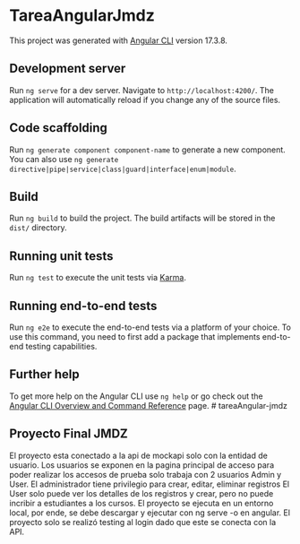 # TareaAngularJmdz

This project was generated with [Angular CLI](https://github.com/angular/angular-cli) version 17.3.8.

## Development server

Run `ng serve` for a dev server. Navigate to `http://localhost:4200/`. The application will automatically reload if you change any of the source files.

## Code scaffolding

Run `ng generate component component-name` to generate a new component. You can also use `ng generate directive|pipe|service|class|guard|interface|enum|module`.

## Build

Run `ng build` to build the project. The build artifacts will be stored in the `dist/` directory.

## Running unit tests

Run `ng test` to execute the unit tests via [Karma](https://karma-runner.github.io).

## Running end-to-end tests

Run `ng e2e` to execute the end-to-end tests via a platform of your choice. To use this command, you need to first add a package that implements end-to-end testing capabilities.

## Further help

To get more help on the Angular CLI use `ng help` or go check out the [Angular CLI Overview and Command Reference](https://angular.io/cli) page.
#   t a r e a A n g u l a r - j m d z 
 
 

## Proyecto Final JMDZ

El proyecto esta conectado a la api de mockapi solo con la entidad de usuario.
Los usuarios se exponen en la pagina principal de acceso para poder realizar los accesos de prueba
solo trabaja con 2 usuarios Admin y User.
El administrador tiene privilegio para crear, editar, eliminar registros
El User solo puede ver los detalles de los registros y crear, pero no puede incribir a estudiantes a los cursos.
El proyecto se ejecuta en un entorno local, por ende, se debe descargar y ejecutar con ng serve -o en angular.
El proyecto solo se realizó testing al login dado que este se conecta con la API.

